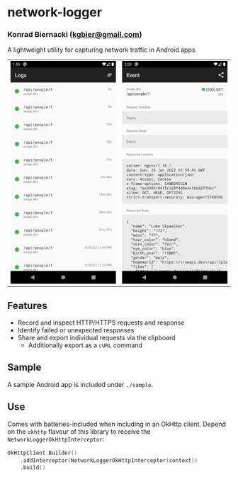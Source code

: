 # network-logger
### Konrad Biernacki (<kgbier@gmail.com>)

A lightweight utility for capturing network traffic in Android apps.

| | |
| - | - |
| <img src="docs/screenshot-list.png" width="256"> | <img src="docs/screenshot-event.png" width="256"> |

## Features
- Record and inspect HTTP/HTTPS requests and response
- Identify failed or unexpected responses
- Share and export individual requests via the clipboard
  - Additionally export as a `cURL` command


## Sample
A sample Android app is included under `./sample`.

## Use
Comes with batteries-included when including in an OkHttp client.
Depend on the `okhttp` flavour of this library to receive the `NetworkLoggerOkHttpInterceptor`:

```kotlin
OkHttpClient.Builder()
    .addInterceptor(NetworkLoggerOkHttpInterceptor(context))
    .build()
```